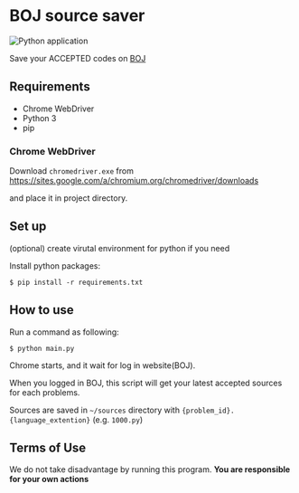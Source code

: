 # BOJ source saver

![Python application](https://github.com/joonas-yoon/boj-source-saver/workflows/Python%20application/badge.svg)

Save your ACCEPTED codes on [BOJ](https://www.acmicpc.net)

## Requirements

- Chrome WebDriver
- Python 3
- pip

### Chrome WebDriver

Download `chromedriver.exe` from https://sites.google.com/a/chromium.org/chromedriver/downloads

and place it in project directory.

## Set up

(optional) create virutal environment for python if you need

Install python packages:
```
$ pip install -r requirements.txt
```

## How to use

Run a command as following:
```
$ python main.py
```

Chrome starts, and it wait for log in website(BOJ).

When you logged in BOJ, this script will get your latest accepted sources for each problems.

Sources are saved in `~/sources` directory with `{problem_id}.{language_extention}`  (e.g. `1000.py`)


## Terms of Use

We do not take disadvantage by running this program. **You are responsible for your own actions**
